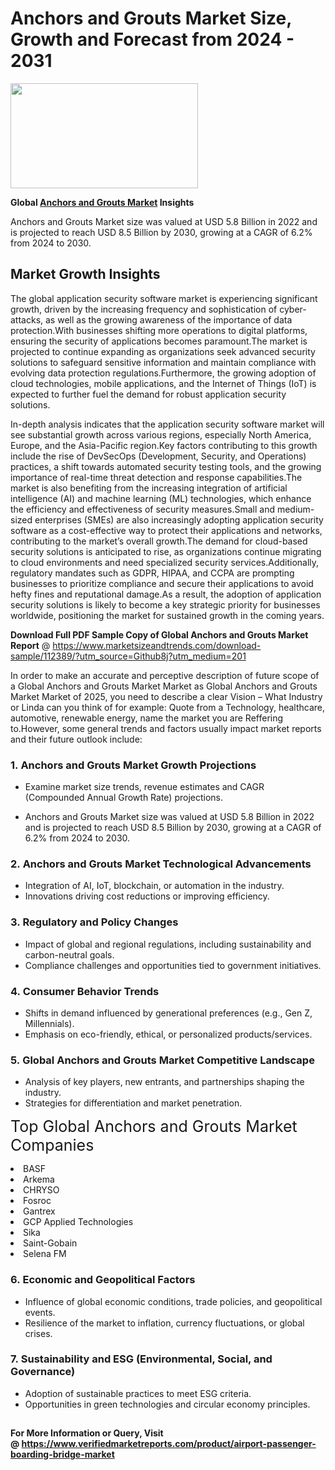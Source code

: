<H1>Anchors and Grouts Market Size, Growth and Forecast from 2024 - 2031</H1><img class="aligncenter size-medium wp-image-584254" src="https://thirdeyenews.in/wp-content/uploads/2024/09/Global-Market-Research-300x168.jpeg" alt="" width="300" height="168" /><p><strong>Global&nbsp;<a href="https://www.marketsizeandtrends.com/download-sample/112389/?utm_source=Github8j?utm_medium=201">Anchors and Grouts Market</a> Insights</strong></p><p>Anchors and Grouts Market size was valued at USD 5.8 Billion in 2022 and is projected to reach USD 8.5 Billion by 2030, growing at a CAGR of 6.2% from 2024 to 2030.</p><p><h2>Market Growth Insights</h2> <p>The global application security software market is experiencing significant growth, driven by the increasing frequency and sophistication of cyber-attacks, as well as the growing awareness of the importance of data protection.With businesses shifting more operations to digital platforms, ensuring the security of applications becomes paramount.The market is projected to continue expanding as organizations seek advanced security solutions to safeguard sensitive information and maintain compliance with evolving data protection regulations.Furthermore, the growing adoption of cloud technologies, mobile applications, and the Internet of Things (IoT) is expected to further fuel the demand for robust application security solutions.</p> <p>In-depth analysis indicates that the application security software market will see substantial growth across various regions, especially North America, Europe, and the Asia-Pacific region.Key factors contributing to this growth include the rise of DevSecOps (Development, Security, and Operations) practices, a shift towards automated security testing tools, and the growing importance of real-time threat detection and response capabilities.The market is also benefiting from the increasing integration of artificial intelligence (AI) and machine learning (ML) technologies, which enhance the efficiency and effectiveness of security measures.Small and medium-sized enterprises (SMEs) are also increasingly adopting application security software as a cost-effective way to protect their applications and networks, contributing to the market’s overall growth.The demand for cloud-based security solutions is anticipated to rise, as organizations continue migrating to cloud environments and need specialized security services.Additionally, regulatory mandates such as GDPR, HIPAA, and CCPA are prompting businesses to prioritize compliance and secure their applications to avoid hefty fines and reputational damage.As a result, the adoption of application security solutions is likely to become a key strategic priority for businesses worldwide, positioning the market for sustained growth in the coming years.</p> <p><span class=""><strong>Download Full PDF Sample Copy of Global Anchors and Grouts Market Report</strong> @ <a href="https://www.marketsizeandtrends.com/download-sample/112389/?utm_source=Github8j?utm_medium=201" target="_blank">https://www.marketsizeandtrends.com/download-sample/112389/?utm_source=Github8j?utm_medium=201</a></span></p><p>In order to make an accurate and perceptive description of future scope of a Global&nbsp;Anchors and Grouts Market Market as Global&nbsp;Anchors and Grouts Market Market of 2025, you need to describe a clear Vision &ndash; What Industry or Linda can you think of for example: Quote from a Technology, healthcare, automotive, renewable energy, name the market you are Reffering to.However, some general trends and factors usually impact market reports and their future outlook include:</p><h3>1.&nbsp;<strong>Anchors and Grouts Market Growth Projections</strong></h3><ul><li>Examine market size trends, revenue estimates and CAGR (Compounded Annual Growth Rate) projections.</li><li><p>Anchors and Grouts Market size was valued at USD 5.8 Billion in 2022 and is projected to reach USD 8.5 Billion by 2030, growing at a CAGR of 6.2% from 2024 to 2030.</p></li></ul><h3>2.&nbsp;<strong>Anchors and Grouts Market Technological Advancements</strong></h3><ul><li>Integration of AI, IoT, blockchain, or automation in the industry.</li><li>Innovations driving cost reductions or improving efficiency.</li></ul><h3>3.&nbsp;<strong>Regulatory and Policy Changes</strong></h3><ul><li>Impact of global and regional regulations, including sustainability and carbon-neutral goals.</li><li>Compliance challenges and opportunities tied to government initiatives.</li></ul><h3>4.&nbsp;<strong>Consumer Behavior Trends</strong></h3><ul><li>Shifts in demand influenced by generational preferences (e.g., Gen Z, Millennials).</li><li>Emphasis on eco-friendly, ethical, or personalized products/services.</li></ul><h3>5.&nbsp;<strong>Global Anchors and Grouts Market Competitive Landscape</strong></h3><ul><li>Analysis of key players, new entrants, and partnerships shaping the industry.</li><li>Strategies for differentiation and market penetration.</li></ul><p data-pm-slice="1 1 []"><span style="color: inherit; font-family: inherit; font-size: 25px;">Top Global Anchors and Grouts Market Companies</span></p><div class="" data-test-id=""><p><li>BASF</li><li> Arkema</li><li> CHRYSO</li><li> Fosroc</li><li> Gantrex</li><li> GCP Applied Technologies</li><li> Sika</li><li> Saint-Gobain</li><li> Selena FM</li></p></div><h3>6.&nbsp;<strong>Economic and Geopolitical Factors</strong></h3><ul><li>Influence of global economic conditions, trade policies, and geopolitical events.</li><li>Resilience of the market to inflation, currency fluctuations, or global crises.</li></ul><h3>7.&nbsp;<strong>Sustainability and ESG (Environmental, Social, and Governance)</strong></h3><ul><li>Adoption of sustainable practices to meet ESG criteria.</li><li>Opportunities in green technologies and circular economy principles.</li></ul><h2><strong style="font-size: 14px;">For More Information or Query, Visit @&nbsp;</strong><a style="background-color: #ffffff; font-size: 14px;" href="https://www.marketsizeandtrends.com/report/anchors-and-grouts-market/" target="_blank">https://www.verifiedmarketreports.com/product/airport-passenger-boarding-bridge-market</a></h2>